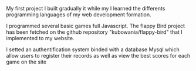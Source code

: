 My first project I built gradually it while my I learned the differents programming languages of my web development formation.

I programmed several basic games full Javascript. The flappy Bird project has been fetched on the github repository "kubowania/flappy-bird" that I implemented to my website.

I setted an authentification system binded with a database Mysql which allow users to register their records as well as view the best scores for each game on the site

